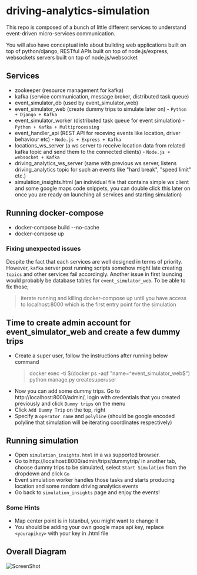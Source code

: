 # driving-analytics-simulation
This repo is composed of a bunch of little different services to understand event-driven micro-services communication.

You will also have conceptual info about building web applications built on top of python/django, RESTful APIs built on top of node.js/express, websockets servers built on top of node.js/websocket

## Services
- zookeeper (resource management for kafka)
- kafka (service communication, message broker, distributed task queue)
- event_simulator_db (used by event_simulator_web)
- event_simulator_web (create dummy trips to simulate later on) - `Python + Django + Kafka`
- event_simulator_worker (distributed task queue for event simulation) - `Python + Kafka + Multiprocessing`
- event_handler_api (REST API for receving events like location, driver behaviour etc) - `Node.js + Express + Kafka`
- locations_ws_server (a ws server to receive location data from related kafka topic and send them to the connected clients) -  `Node.js + websocket + Kafka`
- driving_analytics_ws_server (same with previous ws server, listens driving_analytics topic for such an events like "hard break", "speed limit" etc.)
- simulation_insights.html (an individual file that contains simple ws client and some google maps code snippets, you can double click this later on once you are ready on launching all services and starting simulation)

## Running docker-compose
- docker-compose build --no-cache
- docker-compose up
### Fixing unexpected issues
Despite the fact that each services are well designed in terms of priority. However, `kafka` server post running scripts somehow might late creating `topics` and other services fail accordingly.  Another issue in first launcing would probably be database tables for `event_simulator_web`. To be able to fix those;
>  iterate running and killing docker-compose up until you have access to localhost:8000 which is the first entry point for the simulation

## Time to create admin account for event_simulator_web and create a few dummy trips
- Create a super user, follow the instructions after running below command
     >    docker exec -ti $(docker ps -aqf "name=^event_simulator_web$") python manage.py createsuperuser
 - Now you can add some dummy trips. Go to http://localhost:8000/admin/, login with credentials that you created previously and click `Dummy trips` on the menu
 - Click `Add Dummy Trip` on the top, right
 - Specify a `operator name` and `polyline` (should be google encoded polyline that simulation will be iterating coordinates respectively)

##  Running simulation
- Open `simulation_insights.html` in a ws supported browser.
- Go to http://localhost:8000/admin/trips/dummytrip/ in another tab, choose dummy trips to be simulated, select `Start Simulation` from the dropdown and click `Go`
- Event simulation worker handles those tasks and starts producing location and some random driving analytics events
- Go back to `simulation_insights` page and enjoy the events!
### Some Hints
- Map center point is in Istanbul, you might want to change it
- You should be adding your own google maps api key, replace `<yourapikey>` with your key in .html file 

## Overall Diagram
![ScreenShot](https://raw.github.com/baranbartu/driving-analytics-simulation/master/diagram.png)

